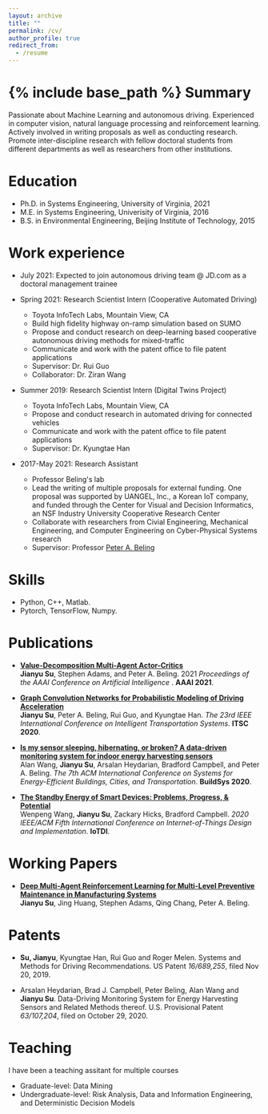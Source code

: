 ```yaml
---
layout: archive
title: ""
permalink: /cv/
author_profile: true
redirect_from:
  - /resume
---
```


{% include base_path %}
Summary
======
Passionate about Machine Learning and autonomous driving. Experienced in computer vision, natural language processing and reinforcement learning. Actively involved in writing proposals as well as conducting research. Promote inter-discipline research with fellow doctoral students from different departments as well as researchers from other institutions.


Education
======
* Ph.D. in Systems Engineering, University of Virginia, 2021 
* M.E. in Systems Engineering, Univerisity of Virginia, 2016
* B.S. in Environmental Engineering, Beijing Institute of Technology, 2015


Work experience
======
* July 2021: Expected to join autonomous driving team @ JD.com as a doctoral management trainee
* Spring 2021: Research Scientist Intern (Cooperative Automated Driving)
  * Toyota InfoTech Labs, Mountain View, CA
  * Build high fidelity highway on-ramp simulation based on SUMO
  * Propose and conduct research on deep-learning based cooperative autonomous driving methods for mixed-traffic
  * Communicate and work with the patent office to file patent applications
  * Supervisor: Dr. Rui Guo
  * Collaborator: Dr. Ziran Wang
* Summer 2019: Research Scientist Intern (Digital Twins Project)
  * Toyota InfoTech Labs, Mountain View, CA
  * Propose and conduct research in automated driving for connected vehicles
  * Communicate and work with the patent office to file patent applications
  * Supervisor: Dr. Kyungtae Han

* 2017-May 2021: Research Assistant
  * Professor Beling's lab
  * Lead the writing of multiple proposals for external funding. One proposal was supported by UANGEL, Inc., a Korean IoT company, and funded through the Center for Visual and Decision Informatics, an NSF Industry University Cooperative Research Center
  * Collaborate with researchers from Civial Engineering, Mechanical Engineering, and Computer Engineering on Cyber-Physical Systems research
  * Supervisor: Professor [Peter A. Beling](https://facultydirectory.virginia.edu/faculty/pb3a)
  
Skills
======
* Python, C++, Matlab.
* Pytorch, TensorFlow, Numpy.

Publications
======
* <b>[Value-Decomposition Multi-Agent Actor-Critics](https://hahayonghuming.github.io/JianyuSu.github.io/publications/VDAC)</b> 
<br> <b>Jianyu Su</b>, Stephen Adams, and Peter A. Beling. 2021 <i>Proceedings of the AAAI Conference on Artificial Intelligence </i>. <b>AAAI 2021</b>.

* <b>[Graph Convolution Networks for Probabilistic Modeling of Driving Acceleration](https://hahayonghuming.github.io/JianyuSu.github.io/publications/GCN)</b><br> 
<b>Jianyu Su</b>, Peter A. Beling, Rui Guo, and Kyungtae Han.
<i>The 23rd IEEE International Conference on Intelligent Transportation Systems</i>. <b>ITSC 2020</b>.

* <b>[Is my sensor sleeping, hibernating, or broken? A data-driven monitoring system for indoor energy harvesting sensors](https://hahayonghuming.github.io/JianyuSu.github.io/publications/SensorValid)</b> <br> 
Alan Wang, <b> Jianyu Su</b>, Arsalan Heydarian, Bradford Campbell, and Peter A. Beling.
<i>The 7th ACM International Conference on Systems for Energy-Efficient Buildings, Cities, and Transportation</i>. <b>BuildSys 2020</b>.

* <b>[The Standby Energy of Smart Devices: Problems, Progress, & Potential](https://hahayonghuming.github.io/JianyuSu.github.io/publications/Standby)</b> <br> 
Wenpeng Wang, <b>Jianyu Su</b>, Zackary Hicks, Bradford Campbell. 
<i>2020 IEEE/ACM Fifth International Conference on Internet-of-Things Design and Implementation</i>. <b>IoTDI</b>.

Working Papers
======
* <b>[Deep Multi-Agent Reinforcement Learning for Multi-Level Preventive Maintenance in Manufacturing Systems](https://hahayonghuming.github.io/JianyuSu.github.io/publications/MAPM)</b> <br> 
<b>Jianyu Su</b>, Jing Huang, Stephen Adams, Qing Chang, Peter A. Beling.


Patents
======
* <b> Su, Jianyu</b>, Kyungtae Han, Rui Guo and Roger Melen. Systems and Methods for Driving Recommendations. US Patent <i>16/689,255</i>, filed Nov 20, 2019.

* Arsalan Heydarian, Brad J. Campbell, Peter Beling, Alan Wang and <b>Jianyu Su</b>. Data-Driving Monitoring System for Energy Harvesting Sensors and Related Methods thereof. U.S. Provisional Patent <i>63/107,204</i>, filed on October 29, 2020.


  
Teaching
======
  I have been a teaching assitant for multiple courses
  * Graduate-level: Data Mining
  * Undergraduate-level: Risk Analysis, Data and Information Engineering, and Deterministic Decision Models
  

